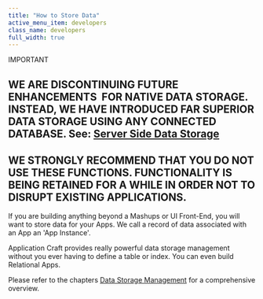 ```yaml
---
title: "How to Store Data"
active_menu_item: developers
class_name: developers
full_width: true
---
```



IMPORTANT

## WE ARE DISCONTINUING FUTURE ENHANCEMENTS  FOR NATIVE DATA STORAGE. INSTEAD, WE HAVE INTRODUCED FAR SUPERIOR DATA STORAGE USING ANY CONNECTED DATABASE. See: [Server Side Data Storage](../../../data-storage/server-side-data-storage/index.htm)

## WE STRONGLY RECOMMEND THAT YOU DO NOT USE THESE FUNCTIONS. FUNCTIONALITY IS BEING RETAINED FOR A WHILE IN ORDER NOT TO DISRUPT EXISTING APPLICATIONS.

If you are building anything beyond a Mashups or UI Front-End, you will want to store data for your Apps. We call a record of data associated with an App an 'App Instance'.

Application Craft provides really powerful data storage management without you ever having to define a table or index. You can even build Relational Apps.

Please refer to the chapters [Data Storage Management](../data-storage-management/index.htm) for a comprehensive overview.

